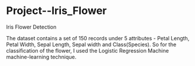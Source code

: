 # Project--Iris_Flower
Iris Flower Detection

The dataset contains a set of 150 records under 5 attributes - Petal Length, Petal Width, Sepal Length, Sepal width and Class(Species).
So for the classification of the flower, I used the Logistic Regression Machine machine-learning technique. 
